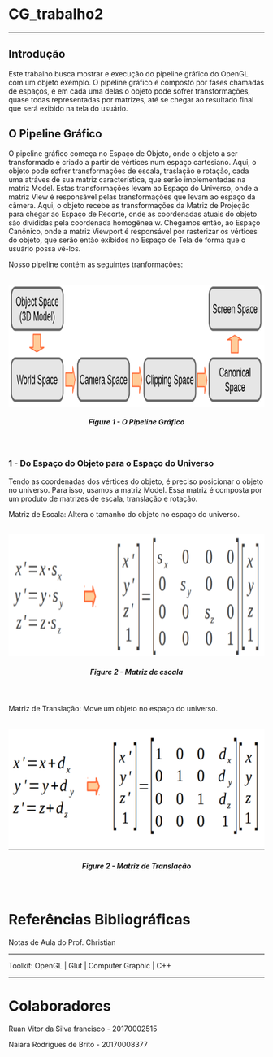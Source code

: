 # CG_trabalho2
---

## Introdução

Este trabalho busca mostrar e execução do pipeline gráfico do OpenGL com um objeto exemplo. O pipeline gráfico é composto por fases chamadas de espaços, e em cada uma delas o objeto pode sofrer transformações, quase todas representadas por matrizes, até se chegar ao resultado final que será exibido na tela do usuário. 

## O Pipeline Gráfico

O pipeline gráfico começa no Espaço de Objeto, onde o objeto a ser transformado é criado a partir de vértices num espaço cartesiano. Aqui, o objeto pode sofrer transformações de escala, traslação e rotação, cada uma atráves de sua matriz característica, que serão implementadas na matriz Model. Estas transformações levam ao Espaço do Universo, onde a matriz View é responsável pelas transformações que levam ao espaço da câmera. Aqui, o objeto recebe as transformações da Matriz de Projeção para chegar ao Espaço de Recorte, onde as coordenadas atuais do objeto são divididas pela coordenada homogênea w. Chegamos então, ao Espaço Canônico, onde a matriz Viewport é responsável por rasterizar os vértices do objeto, que serão então exibidos no Espaço de Tela de forma que o usuário possa vê-los.

Nosso pipeline contém as seguintes tranformações:

<p align="center">
	<br>
	<img src="./Prints/transformations.png"/ width=510px height=240px>
	<h5 align="center">Figure 1 - O Pipeline Gráfico</h5>
	<br>
</p>

### 1 - Do Espaço do Objeto para o Espaço do Universo
Tendo as coordenadas dos vértices do objeto, é preciso posicionar o objeto no universo. Para isso, usamos a matriz Model. Essa matriz é composta por um produto de matrizes de escala, translação e rotação.

Matriz de Escala:
Altera o tamanho do objeto no espaço do universo.

<p align="center">
	<br>
	<img src="./Prints/scale3d.png"/ width=510px height=240px>
	<h5 align="center">Figure 2 - Matriz de escala</h5>
	<br>
</p>

Matriz de Translação:
Move um objeto no espaço do universo.

<p align="center">
	<br>
	<img src="./Prints/translation3d.png"/ width=510px height=240px>
	<h5 align="center">Figure 2 - Matriz de Translação</h5>
	<br>
</p>


# Referências Bibliográficas

Notas de Aula do Prof. Christian



---

Toolkit: OpenGL | Glut | Computer Graphic | C++

---

# Colaboradores

Ruan Vitor da Silva francisco - 20170002515

Naiara Rodrigues de Brito - 20170008377
